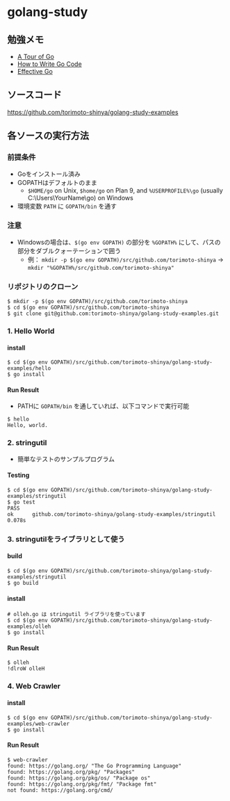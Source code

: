 # golang-study

## 勉強メモ
* [A Tour of Go](A%20Tour%20of%20Go)
* [How to Write Go Code](How%20to%20Write%20Go%20Code)
* [Effective Go](Effective%20Go)

## ソースコード
https://github.com/torimoto-shinya/golang-study-examples

## 各ソースの実行方法
### 前提条件
* Goをインストール済み
* GOPATHはデフォルトのまま
  * `$HOME/go` on Unix, `$home/go` on Plan 9, and `%USERPROFILE%\go` (usually C:\Users\YourName\go) on Windows
* 環境変数 `PATH` に `GOPATH/bin` を通す

### 注意
* Windowsの場合は、`$(go env GOPATH)` の部分を `%GOPATH%` にして、パスの部分をダブルクォーテーションで囲う
  * 例： `mkdir -p $(go env GOPATH)/src/github.com/torimoto-shinya` -> `mkdir "%GOPATH%/src/github.com/torimoto-shinya"`

### リポジトリのクローン
```
$ mkdir -p $(go env GOPATH)/src/github.com/torimoto-shinya
$ cd $(go env GOPATH)/src/github.com/torimoto-shinya
$ git clone git@github.com:torimoto-shinya/golang-study-examples.git
```

### 1. Hello World
#### install
```
$ cd $(go env GOPATH)/src/github.com/torimoto-shinya/golang-study-examples/hello
$ go install
```

#### Run Result
* PATHに `GOPATH/bin` を通していれば、以下コマンドで実行可能
```
$ hello
Hello, world.
```

### 2. stringutil

* 簡単なテストのサンプルプログラム

#### Testing
```
$ cd $(go env GOPATH)/src/github.com/torimoto-shinya/golang-study-examples/stringutil
$ go test
PASS
ok      github.com/torimoto-shinya/golang-study-examples/stringutil   0.078s
```

### 3. stringutilをライブラリとして使う

#### build
```
$ cd $(go env GOPATH)/src/github.com/torimoto-shinya/golang-study-examples/stringutil
$ go build
```

#### install
```
# olleh.go は stringutil ライブラリを使っています
$ cd $(go env GOPATH)/src/github.com/torimoto-shinya/golang-study-examples/olleh
$ go install
```

#### Run Result
```
$ olleh
!dlroW olleH
```

### 4. Web Crawler

#### install
```
$ cd $(go env GOPATH)/src/github.com/torimoto-shinya/golang-study-examples/web-crawler
$ go install
```

#### Run Result
```
$ web-crawler
found: https://golang.org/ "The Go Programming Language"
found: https://golang.org/pkg/ "Packages"
found: https://golang.org/pkg/os/ "Package os"
found: https://golang.org/pkg/fmt/ "Package fmt"
not found: https://golang.org/cmd/
```
